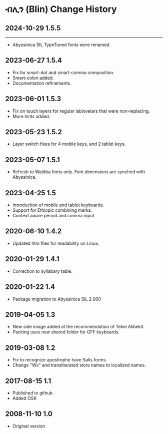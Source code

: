 # ብሊን (Blin) Change History

## 2024-10-29 1.5.5
--------------------
* Abyssinica SIL TypeTuned fonts were renamed.

## 2023-06-27 1.5.4
* Fix for smart-dot and smart-comma composition.
* Smart-colon added.
* Documentation refinements.

## 2023-06-01 1.5.3
* Fix on touch layers for regular labiovelars that were non-replacing.
* More hints added.

## 2023-05-23 1.5.2
* Layer switch fixes for 4 mobile keys, and 2 tablet keys.

## 2023-05-07 1.5.1
* Refresh to Waldba fonts only. Font dimensions are synched with Abyssinica.

## 2023-04-25 1.5
* Introduction of mobile and tablet keyboards.
* Support for Ethiopic combining marks.
* Context aware period and comma input.

## 2020-06-10 1.4.2
* Updated htm files for readability on Linux.

## 2020-01-29 1.4.1
* Correction to syllabary table.

## 2020-01-22 1.4
* Package migration to Abyssinica SIL 2.000

## 2019-04-05 1.3
 * New side image added at the recommendation of Tekie Alibekit.
 * Packing uses new shared folder for GFF keyboards.
 
## 2019-03-08 1.2
* Fix to recognize apostrophe have Salis forms.
* Change "Wx" and transliterated store names to localized names.

## 2017-08-15 1.1
* Published to github
* Added OSK

## 2008-11-10 1.0
* Original version
